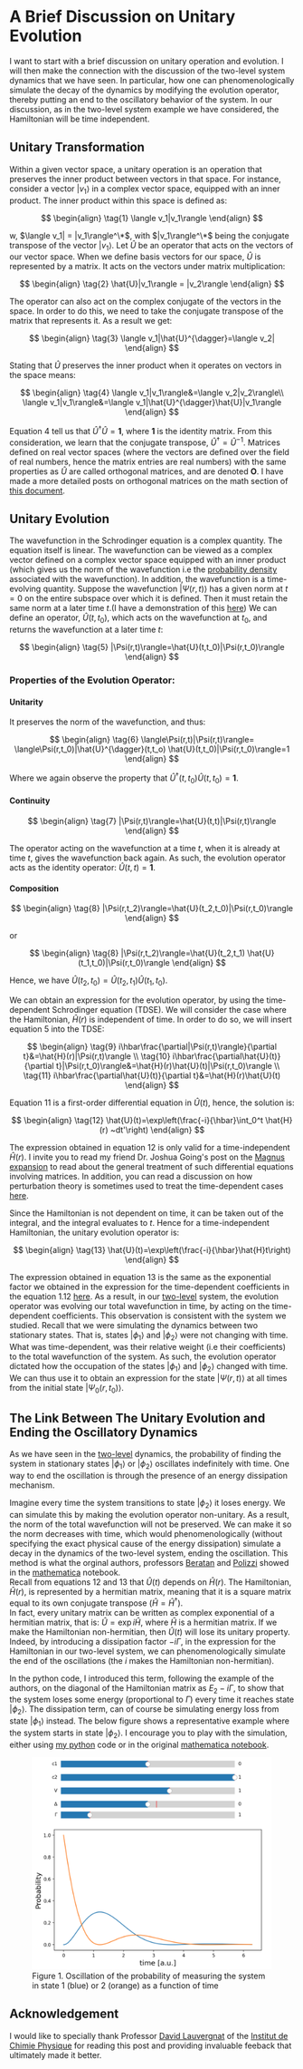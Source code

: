 # A Brief Discussion on Unitary Evolution

I want to start with a brief discussion on unitary operation and evolution. I will then make the connection with the discussion of
the two-level system dynamics 
that we have seen. In particular, how one can phenomenologically simulate the decay of the dynamics by modifying the evolution operator, thereby putting an end to the oscillatory 
behavior of the system. In our discussion, as in the two-level system example we have considered, the Hamiltonian will be time independent.

## Unitary Transformation
 

Within a given vector space, a unitary operation is an operation that preserves the inner product between vectors 
in that space. For instance, consider a vector $|v_1\rangle$
in a complex vector space, equipped with an inner product. The inner product within this space 
is defined as:

$$
\begin{align}
\tag{1}
\langle v_1|v_1\rangle
\end{align}
$$

w, $\langle v_1| = |v_1\rangle^\*$, with $|v_1\rangle^\*$ being the conjugate transpose of the vector $|v_1\rangle$.
Let $\hat{U}$ be an operator that acts on the vectors of our vector space. 
When we define basis vectors for our space, $\hat{U}$ is represented by a matrix.
It acts on the vectors under matrix multiplication:

$$
\begin{align}
\tag{2}
\hat{U}|v_1\rangle = |v_2\rangle
\end{align}
$$

The operator can also act on the complex conjugate of the vectors in the space. In order to do this, 
we need to take the conjugate transpose of the matrix that represents it. As a result we get:

$$
\begin{align}
\tag{3}
\langle v_1|\hat{U}^{\dagger}=\langle v_2|
\end{align}
$$

Stating that $\hat{U}$ preserves the inner product when it operates on vectors in the space means:

$$
\begin{align}
\tag{4}
\langle v_1|v_1\rangle&=\langle v_2|v_2\rangle\\
\langle v_1|v_1\rangle&=\langle v_1|\hat{U}^{\dagger}\hat{U}|v_1\rangle
\end{align}
$$

Equation 4 tell us that $\hat{U}^{\dagger}\hat{U}=\mathbf{1}$, where $\mathbf{1}$ is the identity matrix.
From this consideration, 
we learn that the conjugate transpose, $\hat{U}^{\dagger}=\hat{U}^{-1}$.
Matrices defined on real vector spaces (where the vectors are defined over the field of real numbers, hence the matrix entries are real numbers) 
with the same properties as $\hat{U}$ are
called orthogonal matrices, and are denoted $\mathbf{O}$. I have made a more detailed posts on orthogonal matrices
on the math section of [this document](Quantum_dynamics_two_levelsystem.pdf).

## Unitary Evolution

The wavefunction in the Schrodinger equation is a complex quantity. The equation itself is linear. 
The wavefunction can be viewed as a complex vector defined on a complex vector space equipped with an inner product (which gives us
the norm of the wavefunction i.e the [probability density](SchrodingerEQ.md) associated with the wavefunction). 
In addition, the wavefunction is a time-evolving quantity. Suppose the wavefunction $|\Psi(r,t)\rangle$ 
has a given norm at $t=0$ on the entire
subspace over which it is defined. Then it must retain the same norm at a later time $t$.(I have a demonstration of this [here](../Miscellaneous/slides/Prob_densisty_current_momentum.pdf))
We can define an operator, $\hat{U}(t,t_0)$, which acts on the wavefunction at $t_0$, and returns the wavefunction at a later time $t$:

$$
\begin{align}
\tag{5}
|\Psi(r,t)\rangle=\hat{U}(t,t_0)|\Psi(r,t_0)\rangle
\end{align}
$$

### Properties of the Evolution Operator: 

#### Unitarity 

It preserves the norm of the wavefunction, and thus:

$$
\begin{align}
\tag{6}
\langle\Psi(r,t)|\Psi(r,t)\rangle= \langle\Psi(r,t_0)|\hat{U}^{\dagger}(t,t_o)  \hat{U}(t,t_0)|\Psi(r,t_0)\rangle=1
\end{align}
$$

Where we again observe the property that $\hat{U}^{\dagger}(t,t_0)\hat{U}(t,t_0)=\mathbf{1}$.

#### Continuity

$$
\begin{align}
\tag{7}
|\Psi(r,t)\rangle=\hat{U}(t,t)|\Psi(r,t)\rangle
\end{align}
$$

The operator acting on the wavefunction at a time $t$, when it is already at time $t$, gives the wavefunction back again. 
As such, the evolution operator acts as the identity operator: $\hat{U}(t,t)=\mathbf{1}$.

#### Composition 

$$
\begin{align}
\tag{8}
|\Psi(r,t_2)\rangle=\hat{U}(t_2,t_0)|\Psi(r,t_0)\rangle
\end{align}
$$

or 

$$
\begin{align}
\tag{8}
|\Psi(r,t_2)\rangle=\hat{U}(t_2,t_1) \hat{U}(t_1,t_0)|\Psi(r,t_0)\rangle
\end{align}
$$

Hence, we have $\hat{U}(t_2,t_0)=\hat{U}(t_2,t_1) \hat{U}(t_1,t_0)$.

We can obtain an expression for the evolution operator, by using the time-dependent Schrodinger equation (TDSE). We will consider the case where the Hamiltonian, $\hat{H}(r)$ is independent of time.
In order to do so, we will insert equation 5 into the TDSE:

$$
\begin{align}
\tag{9}
i\hbar\frac{\partial|\Psi(r,t)\rangle}{\partial t}&=\hat{H}(r)|\Psi(r,t)\rangle \\
\tag{10}
i\hbar\frac{\partial\hat{U}(t)}{\partial t}|\Psi(r,t_0)\rangle&=\hat{H}(r)\hat{U}(t)|\Psi(r,t_0)\rangle \\
\tag{11}
i\hbar\frac{\partial\hat{U}(t)}{\partial t}&=\hat{H}(r)\hat{U}(t)
\end{align}
$$

Equation 11 is a first-order differential equation in $\hat{U}(t)$, hence, the solution is: 

$$
\begin{align}
\tag{12}
\hat{U}(t)=\exp\left(\frac{-i}{\hbar}\int_0^t \hat{H}(r) ~dt'\right)
\end{align}
$$

The expression obtained in equation 12 is only valid for a time-independent $\hat{H}(r)$. I invite you to read my friend Dr. Joshua Going's post on the [Magnus expansion](https://joshuagoings.com/2017/06/15/magnus/) to read about the general treatment of such differential equations involving matrices. In addition, you can read a discussion on how perturbation theory is sometimes used to treat the time-dependent cases [here](projects/Miscellaneous/time_dependentPT.md).  

Since the Hamiltonian is not dependent on time, it can be taken out of the integral, and the integral evaluates to $t$.
Hence for a time-independent Hamiltonian, the unitary evolution operator is:

$$
\begin{align}
\tag{13}
\hat{U}(t)=\exp\left(\frac{-i}{\hbar}\hat{H}t\right)
\end{align}
$$

The expression obtained in equation 13 is the same as the exponential factor we obtained in the expression for the time-dependent coefficients
in the equation 1.12 [here](twolvl.md). As a result, in our [two-level](twolvl.md) system, 
the evolution operator was evolving our total wavefunction in time, by acting on the time-dependent coefficients. 
This observation is consistent with the system we studied. Recall that we were simulating the dynamics between two stationary states. That is, 
states $|\phi_1\rangle$ and $|\phi_2\rangle$ were not changing with time. What was time-dependent, was their relative weight (i.e their coefficients)
to the total wavefunction of the system. As such, the evolution operator dictated how the occupation of the states $|\phi_1\rangle$ and $|\phi_2\rangle$ changed with time.
We can thus use it to obtain an expression for the state $|\Psi(r,t)\rangle$ at all times from the initial state $|\Psi_0(r,t_0)\rangle$.

## The Link Between The Unitary Evolution and Ending the Oscillatory Dynamics

As we have seen in the [two-level](twolvl.md) dynamics, 
the probability of finding the system in stationary states $|\phi_1\rangle$ or $|\phi_2\rangle$ oscillates indefinitely with time. 
One way to end the oscillation is through the presence of an energy dissipation mechanism.  

Imagine every time the system transitions to
 state $|\phi_2\rangle$ it loses energy. We can simulate this by making the evolution operator non-unitary. As a result, the norm of the total 
 wavefunction will not be preserved. We can make it so the norm decreases with time, which would phenomenologically (without specifying the exact physical cause of the energy dissipation) simulate a decay in the dynamics of the two-level system, ending the oscillation. This method is what the orginal authors, 
 professors [Beratan](https://beratanlab.chem.duke.edu/) and [Polizzi](https://www.polizzilab.org/) showed in the [mathematica](https://pubs.acs.org/doi/10.1021/acs.jchemed.5b00662) notebook.    
 Recall from equations 12 and 13 that $\hat{U}(t)$ depends on $\hat{H}(r)$. The Hamiltonian, $\hat{H}(r)$,
 is represented by a hermitian matrix, meaning that it is a square matrix equal to its own conjugate transpose $\left(\hat{H}=\hat{H}^{\dagger}\right)$.  
 In fact, every unitary matrix can be written as complex exponential of a hermitian matrix, that is: $\hat{U}=\exp{i\hat{H}}$, where $\hat{H}$ is a hermitian matrix.
 If we make the Hamiltonian non-hermitian, then $\hat{U}(t)$ will lose its unitary property. Indeed, by introducing a dissipation factor $-i\Gamma$,
 in the expression for the Hamiltonian in our two-level system, we can phenomenologically simulate the end of the oscillations (the $i$ makes the Hamiltonian non-hermitian).  
 
 In the python code, 
 I introduced this term, following the example of the authors, on the diagonal of the Hamiltonian matrix as $E_2-i\Gamma$, to show that the system loses some energy (proportional to $\Gamma$) every time it reaches state $|\phi_2\rangle$. The dissipation term, can of course be simulating energy loss from state $|\phi_1\rangle$ instead.
 The below figure shows a representative example where the system starts in state $|\phi_2\rangle$. I encourage you to play with the simulation, either using
 [my python](https://github.com/kekeedme/qdwtd/blob/main/two_levelsystem_withending.py) code or in the original [mathematica notebook](https://pubs.acs.org/doi/10.1021/acs.jchemed.5b00662).
 
 <figure>
    <img src="/projects/quantumdynamics/images/dynamics_dissipation.png" alt="figure">
    <figcaption>Figure 1. Oscillation of the probability of measuring the system in state 1 (blue) or 2 (orange) as a function of time  </figcaption>
</figure>   


## Acknowledgement

I would like to specially thank Professor [David Lauvergnat](https://scholar.google.fr/citations?user=iPGtR8UAAAAJ&hl=fr) of the [Institut de Chimie Physique](https://www.icp.universite-paris-saclay.fr/theosim/le-groupe/) for reading this post and providing invaluable feeback that ultimately made it better.
